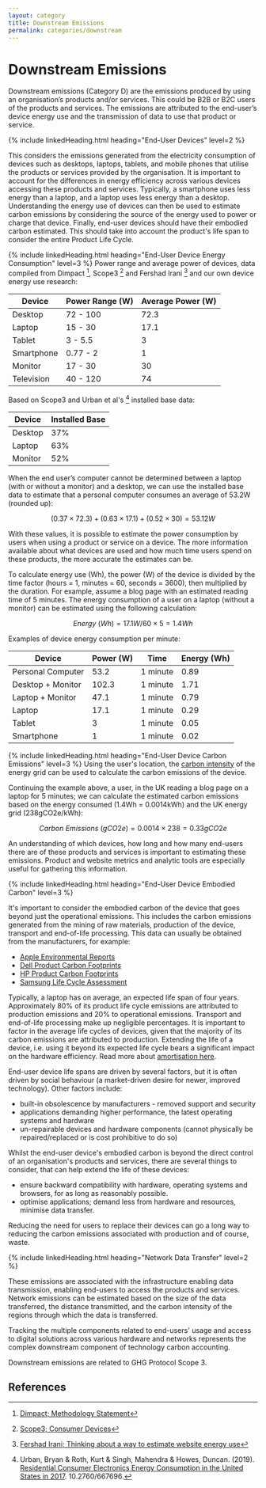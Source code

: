 ```yaml
---
layout: category
title: Downstream Emissions
permalink: categories/downstream
---
```


# Downstream Emissions

Downstream emissions (Category D) are the emissions produced by using an organisation’s products and/or services. This could be B2B or B2C users of the products and services. The emissions are attributed to the end-user’s device energy use and the transmission of data to use that product or service.

{% include linkedHeading.html heading="End-User Devices" level=2 %}

This considers the emissions generated from the electricity consumption of devices such as desktops, laptops, tablets, and mobile phones that utilise the products or services provided by the organisation. It is important to account for the differences in energy efficiency across various devices accessing these products and services. Typically, a smartphone uses less energy than a laptop, and a laptop uses less energy than a desktop. Understanding the energy use of devices can then be used to estimate carbon emissions by considering the source of the energy used to power or charge that device. Finally, end-user devices should have their embodied carbon estimated. This should take into account the product's life span to consider the entire Product Life Cycle.

{% include linkedHeading.html heading="End-User Device Energy Consumption" level=3 %}
Power range and average power of devices, data compiled from Dimpact [^dimpact], Scope3 [^scope3] and Fershad Irani [^fershad] and our own device energy use research:

| Device             | Power Range (W)    | Average Power (W)  |
| ------------------ | ------------------ | ------------------ |
| Desktop            | 72 - 100           | 72.3               |
| Laptop             | 15 - 30            | 17.1               |
| Tablet             | 3 - 5.5            | 3                  |
| Smartphone         | 0.77 - 2           | 1                  |
| Monitor            | 17 - 30            | 30                 |
| Television         | 40 - 120           | 74                 |

Based on Scope3 and Urban et al's [^urban] installed base data:

| Device             | Installed Base     |
| ------------------ | ------------------ |
| Desktop            | 37%                |
| Laptop             | 63%                |
| Monitor            | 52%                |

When the end user’s computer cannot be determined between a laptop (with or without a monitor) and a desktop, we can use the installed base data to estimate that a personal computer consumes an average of 53.2W (rounded up):

$$
(0.37 \times 72.3) + (0.63 \times 17.1) + (0.52 \times 30) = 53.12W
$$

With these values, it is possible to estimate the power consumption by users when using a product or service on a device. The more information available about what devices are used and how much time users spend on these products, the more accurate the estimates can be.

To calculate energy use (Wh), the power (W) of the device is divided by the time factor (hours = 1, minutes = 60, seconds = 3600), then multiplied by the duration. For example, assume a blog page with an estimated reading time of 5 minutes. The energy consumption of a user on a laptop (without a monitor) can be estimated using the following calculation:

$$ Energy\ (Wh) = 17.1W / 60 \times 5 = 1.4Wh $$

Examples of device energy consumption per minute:

| Device             | Power (W)          | Time               | Energy (Wh)        |
| ------------------ | ------------------ | ------------------ | ------------------ |
| Personal Computer  | 53.2               | 1 minute           | 0.89               |
| Desktop + Monitor  | 102.3              | 1 minute           | 1.71               |
| Laptop + Monitor   | 47.1               | 1 minute           | 0.79               |
| Laptop             | 17.1               | 1 minute           | 0.29               |
| Tablet             | 3                  | 1 minute           | 0.05               |
| Smartphone         | 1                  | 1 minute           | 0.02               |


{% include linkedHeading.html heading="End-User Device Carbon Emissions" level=3 %}
Using the user's location, the [carbon intensity](/glossary#carbon-intensity) of the energy grid can be used to calculate the carbon emissions of the device.

Continuing the example above, a user, in the UK reading a blog page on a laptop for 5 minutes; we can calculate the estimated carbon emissions based on the energy consumed (1.4Wh = 0.0014kWh) and the UK energy grid (238gCO2e/kWh):

$$ Carbon\ Emissions\ (gCO2e) = 0.0014 \times 238 = 0.33gCO2e $$

An understanding of which devices, how long and how many end-users there are of these products and services is important to estimating these emissions. Product and website metrics and analytic tools are especially useful for gathering this information.


{% include linkedHeading.html heading="End-User Device Embodied Carbon" level=3 %}

It's important to consider the embodied carbon of the device that goes beyond just the operational emissions. This includes the carbon emissions generated from the mining of raw materials, production of the device, transport and end-of-life processing. This data can usually be obtained from the manufacturers, for example:

- [Apple Environmental Reports](https://www.apple.com/environment/)
- [Dell Product Carbon Footprints](https://www.dell.com/en-uk/dt/corporate/social-impact/advancing-sustainability/climate-action/product-carbon-footprints.htm)
- [HP Product Carbon Footprints](https://h20195.www2.hp.com/v2/library.aspx?doctype=95&footer=95&filter_doctype=no&showregionfacet=yes&filter_country=no&cc=us&lc=en&filter_oid=no&filter_prodtype=rw&prodtype=ij&showproductcompatibility=yes&showregion=yes&showreglangcol=yes&showdescription=yes%23doctype-95&sortorder-popular&teasers-off&isRetired-false&isRHParentNode-false&titleCheck-false#doctype-95&sortorder-popular&teasers-off&isRetired-false&isRHParentNode-false&titleCheck-false)
- [Samsung Life Cycle Assessment](https://www.samsung.com/global/sustainability/focus/products/sustainability-in-our-products/)

Typically, a laptop has on average, an expected life span of four years. Approximately 80% of its product life cycle emissions are attributed to production emissions and 20% to operational emissions. Transport and end-of-life processing make up negligible percentages. It is important to factor in the average life cycles of devices, given that the majority of its carbon emissions are attributed to production. Extending the life of a device, i.e. using it beyond its expected life cycle bears a significant impact on the hardware efficiency. Read more about [amortisation here](/glossary#amortisation).

End-user device life spans are driven by several factors, but it is often driven by social behaviour (a market-driven desire for newer, improved technology). Other factors include:
- built-in obsolescence by manufacturers - removed support and security 
- applications demanding higher performance, the latest operating systems and hardware
- un-repairable devices and hardware components (cannot physically be repaired/replaced or is cost prohibitive to do so)

Whilst the end-user device's embodied carbon is beyond the direct control of an organisation's products and services, there are several things to consider, that can help extend the life of these devices:
- ensure backward compatibility with hardware, operating systems and browsers, for as long as reasonably possible.
- optimise applications; demand less from hardware and resources, minimise data transfer.

Reducing the need for users to replace their devices can go a long way to reducing the carbon emissions associated with production and of course, waste.


{% include linkedHeading.html heading="Network Data Transfer" level=2 %}

These emissions are associated with the infrastructure enabling data transmission, enabling end-users to access the products and services. Network emissions can be estimated based on the size of the data transferred, the distance transmitted, and the carbon intensity of the regions through which the data is transferred.

Tracking the multiple components related to end-users' usage and access to digital solutions across various hardware and networks represents the complex downstream component of technology carbon accounting.

Downstream emissions are related to GHG Protocol Scope 3.

## References


[^dimpact]: [Dimpact; Methodology Statement](https://dimpact.org/publications)
[^scope3]: [Scope3; Consumer Devices](https://methodology.scope3.com/consumer_devices)
[^fershad]: [Fershad Irani; Thinking about a way to estimate website energy use](https://methodology.scope3.com/consumer_devices)
[^urban]: Urban, Bryan & Roth, Kurt & Singh, Mahendra & Howes, Duncan. (2019). [Residential Consumer Electronics Energy Consumption in the United States in 2017](https://www.researchgate.net/publication/335911295_Residential_Consumer_Electronics_Energy_Consumption_in_the_United_States_in_2017). 10.2760/667696. 
